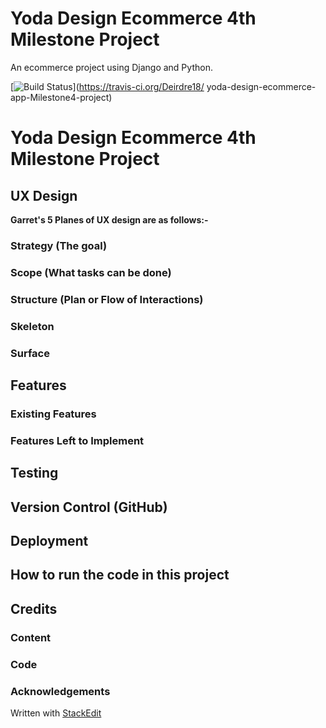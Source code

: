 # Yoda Design Ecommerce 4th Milestone Project

An ecommerce project using Django and Python.

[![Build Status](https://travis-ci.org/Deirdre18/yoda-design-ecommerce-app-Milestone4-project.svg?branch=master)](https://travis-ci.org/Deirdre18/ yoda-design-ecommerce-app-Milestone4-project)

# **Yoda Design Ecommerce 4th Milestone Project**



## **UX Design**


**Garret's 5 Planes of UX design are as follows:-**

### **Strategy (The goal)**


### **Scope (What tasks can be done)**


### **Structure (Plan or Flow of Interactions)**




### **Skeleton**

### **Surface**


## **Features**

### **Existing Features**

### **Features Left to Implement**

## **Testing**

## **Version Control (GitHub)**

## **Deployment**

## **How to run the code in this project**

## **Credits**

### **Content**


### **Code**

### **Acknowledgements**

Written with [StackEdit](https://stackedit.io/)
